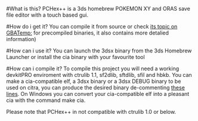 #What is this?
PCHex++ is a 3ds homebrew POKEMON XY and ORAS save file editor with a touch based gui.

#How do i get it?
You can compile it from source or check [its topic on GBATemp:](https://gbatemp.net/threads/wip-pchex-pchex-with-its-own-gui.405302/) for precompiled binaries, it also contains more detalied information)

#How can i use it?
You can launch the 3dsx binary from the 3ds Homebrew Launcher or install the cia binary with your favourite tool

#How can i compile it?
To compile this project you will need a working devkitPRO enviroment with ctrulib 1.1, sf2dlib, sftdlib, sfil and hbkb.
You can make a cia-compatible elf, a 3dsx binary or a 3dsx DEBUG binary to be used on citra, you can produce the desired binary de-commenting [these lines](https://github.com/Slashcash/PCHex-plusplus/blob/new-release/include/core/compileoptions.h#L4#L6).
On Windows you can convert your cia-compatible elf into a pleasant cia with the command make cia.

Please note that PCHex++ in not compatible with ctrulib 1.0 or below.